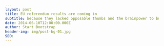 ```yaml
---
layout: post
title: EU referendum results are coming in
subtitle: because they lacked opposable thumbs and the brainpower to build a space program.
date: 2014-06-10T12:00:00.000Z
author: Start Bootstrap
header-img: img/post-bg-01.jpg
SEO:
---
```

